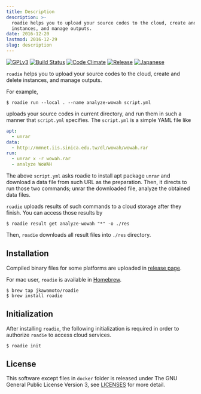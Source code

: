 ```yaml
---
title: Description
description: >-
  roadie helps you to upload your source codes to the cloud, create and delete
  instances, and manage outputs.
date: 2016-12-20
lastmod: 2016-12-29
slug: description
---
```

[![GPLv3](https://img.shields.io/badge/license-GPLv3-blue.svg)](https://www.gnu.org/copyleft/gpl.html)
[![Build Status](https://travis-ci.org/jkawamoto/roadie.svg?branch=master)](https://travis-ci.org/jkawamoto/roadie)
[![Code Climate](https://codeclimate.com/github/jkawamoto/roadie/badges/gpa.svg)](https://codeclimate.com/github/jkawamoto/roadie)
[![Release](https://img.shields.io/badge/release-0.3.8-brightgreen.svg)](https://github.com/jkawamoto/roadie/releases/tag/v0.3.8)
[![Japanese](https://img.shields.io/badge/qiita-%E6%97%A5%E6%9C%AC%E8%AA%9E-brightgreen.svg)](http://qiita.com/jkawamoto/items/751558536a597a33ae2a)

`roadie` helps you to upload your source codes to the cloud, create and delete
instances, and manage outputs.

For example,

```shell
$ roadie run --local . --name analyze-wowah script.yml
```

uploads your source codes in current directory, and run them in such a manner
that `script.yml` specifies. The `script.yml` is a simple YAML file like

```yaml
apt:
  - unrar
data:
  - http://mmnet.iis.sinica.edu.tw/dl/wowah/wowah.rar
run:
  - unrar x -r wowah.rar
  - analyze WoWAH
```

The above `script.yml` asks roadie to install apt package `unrar` and
download a data file from such URL as the preparation. Then, it directs
to run those two commands; unrar the downloaded file, analyze the obtained
data files.

`roadie` uploads results of such commands to a cloud storage after they finish.
You can access those results by

```shell
$ roadie result get analyze-wowah "*" -o ./res
```

Then, `roadie` downloads all result files into `./res` directory.

## Installation
Compiled binary files for some platforms are uploaded in
[release page](https://github.com/jkawamoto/roadie/releases).

For mac user, `roadie` is available in [Homebrew](http://brew.sh/).

```shell
$ brew tap jkawamoto/roadie
$ brew install roadie
```

## Initialization
After installing `roadie`, the following initialization is required in order to
authorize `roadie` to access cloud services.

```shell
$ roadie init
```

## License
This software except files in `docker` folder is released under The GNU General Public License Version 3,
see [LICENSES](info/licenses/) for more detail.
